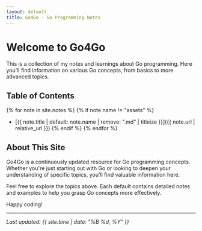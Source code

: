 ```yaml
---
layout: default
title: Go4Go - Go Programming Notes
---
```


# Welcome to Go4Go

This is a collection of my notes and learnings about Go programming. Here you'll find information on various Go concepts, from basics to more advanced topics.

## Table of Contents

{% for note in site.notes %}
{% if note.name != "assets" %}
- [{{ note.title | default: note.name | remove: ".md" | titleize }}]({{ note.url | relative_url }})
{% endif %}
{% endfor %}

## About This Site

Go4Go is a continuously updated resource for Go programming concepts. Whether you're just starting out with Go or looking to deepen your understanding of specific topics, you'll find valuable information here.

Feel free to explore the topics above. Each default contains detailed notes and examples to help you grasp Go concepts more effectively.

Happy coding!

---

*Last updated: {{ site.time | date: "%B %d, %Y" }}*